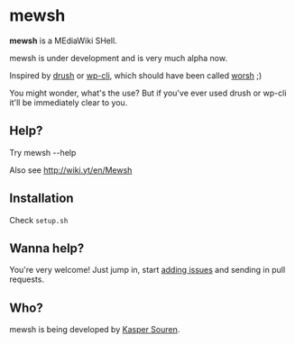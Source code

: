 mewsh
=====

**mewsh** is a MEdiaWiki SHell.

mewsh is under development and is very much alpha now.

Inspired by [drush](http://drush.org/) or
[wp-cli](http://wp-cli.org/), which should have been called [worsh](http://github.com/guaka/worsh) ;)

You might wonder, what's the use? But if you've ever used drush or
wp-cli it'll be immediately clear to you.

## Help?

Try
        mewsh --help


Also see http://wiki.yt/en/Mewsh
           


## Installation

   Check `setup.sh`



## Wanna help?

You're very welcome!  Just jump in, start [adding issues](https://github.com/guaka/mewsh/issues/new) 
and sending in pull requests.

## Who?

mewsh is being developed by [Kasper Souren](http://kasper.re/).
